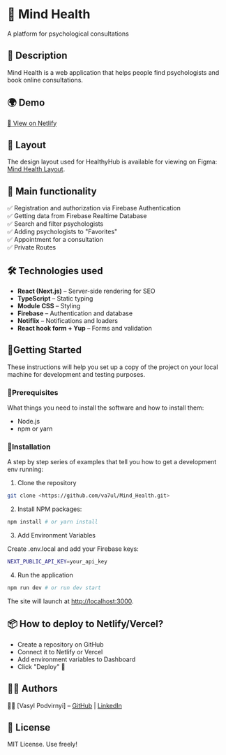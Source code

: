 # 🧠 Mind Health

A platform for psychological consultations

## 📖 Description

Mind Health is a web application that helps people find psychologists and book online consultations.

## 🌍 Demo  
[🔗 View on Netlify](https://mind-health-n4pl.vercel.app) 

## 🎨 Layout

The design layout used for HealthyHub is available for viewing on Figma:
[Mind Health Layout](https://www.figma.com/file/I5vjNb0NsJOpQRnRpMloSY/Psychologists.Services?type=design&node-id=0-1&mode=design&t=4zfT2zFANRbp1fCK-0).

## 🎯 Main functionality

✅ Registration and authorization via Firebase Authentication  
✅ Getting data from Firebase Realtime Database  
✅ Search and filter psychologists  
✅ Adding psychologists to "Favorites"  
✅ Appointment for a consultation  
✅ Private Routes  

## 🛠 Technologies used

- **React (Next.js)** – Server-side rendering for SEO
- **TypeScript** – Static typing
- **Module CSS** – Styling
- **Firebase** – Authentication and database
- **Notiflix** – Notifications and loaders
- **React hook form + Yup** – Forms and validation

## 🚀Getting Started

These instructions will help you set up a copy of the project on your local
machine for development and testing purposes.

### 📐Prerequisites

What things you need to install the software and how to install them:

- Node.js
- npm or yarn

### 🔧Installation

A step by step series of examples that tell you how to get a development env
running:

1. Clone the repository

```bash
git clone <https://github.com/va7ul/Mind_Health.git>
```

2. Install NPM packages:

```bash
npm install # or yarn install
```

3. Add Environment Variables

Create .env.local and add your Firebase keys:
```bash
NEXT_PUBLIC_API_KEY=your_api_key
```

4. Run the application

```bash
npm run dev # or run dev start
```
The site will launch at <http://localhost:3000>.

## 📦 How to deploy to Netlify/Vercel?

- Create a repository on GitHub
- Connect it to Netlify or Vercel
- Add environment variables to Dashboard
- Click "Deploy" 🚀

## 🧑‍💻 Authors

👨‍💻 [Vasyl Podvirnyi] – [GitHub](https://github.com/va7ul) | [LinkedIn](https://www.linkedin.com/in/vasyl-podvirnyi/)

## 📜 License

MIT License. Use freely!